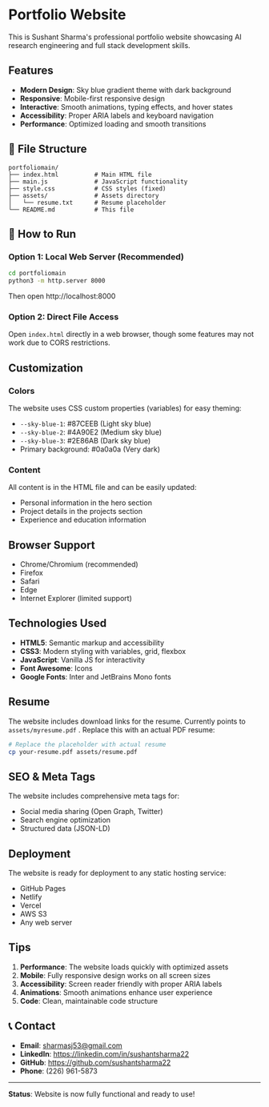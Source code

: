 # Portfolio Website

This is Sushant Sharma's professional portfolio website showcasing AI research engineering and full stack development skills.

## Features

- **Modern Design**: Sky blue gradient theme with dark background
- **Responsive**: Mobile-first responsive design
- **Interactive**: Smooth animations, typing effects, and hover states
- **Accessibility**: Proper ARIA labels and keyboard navigation
- **Performance**: Optimized loading and smooth transitions

## 📁 File Structure

```
portfoliomain/
├── index.html          # Main HTML file
├── main.js             # JavaScript functionality
├── style.css           # CSS styles (fixed)
├── assets/             # Assets directory
│   └── resume.txt      # Resume placeholder
└── README.md           # This file
```

## 🔧 How to Run

### Option 1: Local Web Server (Recommended)
```bash
cd portfoliomain
python3 -m http.server 8000
```
Then open http://localhost:8000

### Option 2: Direct File Access
Open `index.html` directly in a web browser, though some features may not work due to CORS restrictions.

## Customization

### Colors
The website uses CSS custom properties (variables) for easy theming:
- `--sky-blue-1`: #87CEEB (Light sky blue)
- `--sky-blue-2`: #4A90E2 (Medium sky blue)
- `--sky-blue-3`: #2E86AB (Dark sky blue)
- Primary background: #0a0a0a (Very dark)

### Content
All content is in the HTML file and can be easily updated:
- Personal information in the hero section
- Project details in the projects section
- Experience and education information

## Browser Support

-  Chrome/Chromium (recommended)
-  Firefox
-  Safari
-  Edge
-  Internet Explorer (limited support)

## Technologies Used

- **HTML5**: Semantic markup and accessibility
- **CSS3**: Modern styling with variables, grid, flexbox
- **JavaScript**: Vanilla JS for interactivity
- **Font Awesome**: Icons
- **Google Fonts**: Inter and JetBrains Mono fonts

## Resume

The website includes download links for the resume. Currently points to `assets/myresume.pdf` . Replace this with an actual PDF resume:

```bash
# Replace the placeholder with actual resume
cp your-resume.pdf assets/resume.pdf
```

## SEO & Meta Tags

The website includes comprehensive meta tags for:
- Social media sharing (Open Graph, Twitter)
- Search engine optimization
- Structured data (JSON-LD)

## Deployment

The website is ready for deployment to any static hosting service:
- GitHub Pages
- Netlify
- Vercel
- AWS S3
- Any web server

## Tips

1. **Performance**: The website loads quickly with optimized assets
2. **Mobile**: Fully responsive design works on all screen sizes
3. **Accessibility**: Screen reader friendly with proper ARIA labels
4. **Animations**: Smooth animations enhance user experience
5. **Code**: Clean, maintainable code structure

## 📞 Contact

- **Email**: sharmasj53@gmail.com
- **LinkedIn**: https://linkedin.com/in/sushantsharma22
- **GitHub**: https://github.com/sushantsharma22
- **Phone**: (226) 961-5873

---

**Status**: Website is now fully functional and ready to use!
